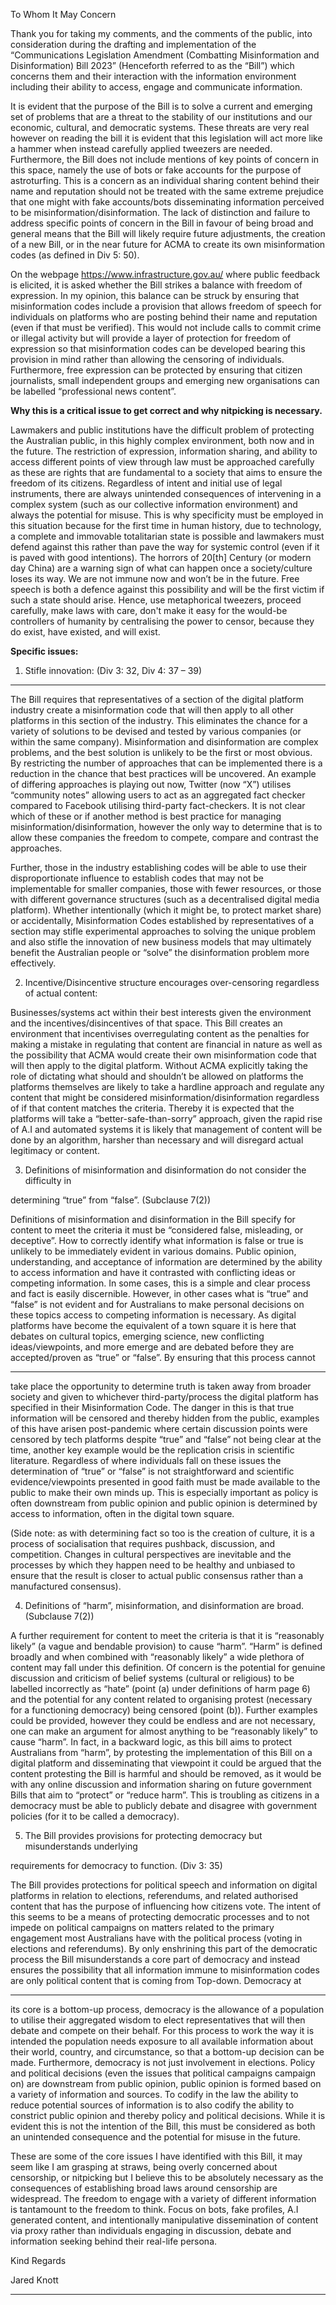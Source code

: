 To Whom It May Concern

Thank you for taking my comments, and the comments of the public, into consideration during the
drafting and implementation of the “Communications Legislation Amendment (Combatting
Misinformation and Disinformation) Bill 2023” (Henceforth referred to as the “Bill”) which concerns
them and their interaction with the information environment including their ability to access, engage
and communicate information.

It is evident that the purpose of the Bill is to solve a current and emerging set of problems that are a
threat to the stability of our institutions and our economic, cultural, and democratic systems. These
threats are very real however on reading the bill it is evident that this legislation will act more like a
hammer when instead carefully applied tweezers are needed. Furthermore, the Bill does not include
mentions of key points of concern in this space, namely the use of bots or fake accounts for the
purpose of astroturfing. This is a concern as an individual sharing content behind their name and
reputation should not be treated with the same extreme prejudice that one might with fake
accounts/bots disseminating information perceived to be misinformation/disinformation. The lack of
distinction and failure to address specific points of concern in the Bill in favour of being broad and
general means that the Bill will likely require future adjustments, the creation of a new Bill, or in the
near future for ACMA to create its own misinformation codes (as defined in Div 5: 50).

On the webpage https://www.infrastructure.gov.au/ where public feedback is elicited, it is asked
whether the Bill strikes a balance with freedom of expression. In my opinion, this balance can be
struck by ensuring that misinformation codes include a provision that allows freedom of speech for
individuals on platforms who are posting behind their name and reputation (even if that must be
verified). This would not include calls to commit crime or illegal activity but will provide a layer of
protection for freedom of expression so that misinformation codes can be developed bearing this
provision in mind rather than allowing the censoring of individuals. Furthermore, free expression can
be protected by ensuring that citizen journalists, small independent groups and emerging new
organisations can be labelled “professional news content”.

**Why this is a critical issue to get correct and why nitpicking is necessary.**

Lawmakers and public institutions have the difficult problem of protecting the Australian public, in
this highly complex environment, both now and in the future. The restriction of expression,
information sharing, and ability to access different points of view through law must be approached
carefully as these are rights that are fundamental to a society that aims to ensure the freedom of its
citizens. Regardless of intent and initial use of legal instruments, there are always unintended
consequences of intervening in a complex system (such as our collective information environment)
and always the potential for misuse. This is why specificity must be employed in this situation
because for the first time in human history, due to technology, a complete and immovable
totalitarian state is possible and lawmakers must defend against this rather than pave the way for
systemic control (even if it is paved with good intentions). The horrors of 20[th] Century (or modern
day China) are a warning sign of what can happen once a society/culture loses its way. We are not
immune now and won’t be in the future. Free speech is both a defence against this possibility and
will be the first victim if such a state should arise. Hence, use metaphorical tweezers, proceed
carefully, make laws with care, don't make it easy for the would-be controllers of humanity by
centralising the power to censor, because they do exist, have existed, and will exist.

**Specific issues:**

1) Stifle innovation: (Div 3: 32, Div 4: 37 – 39)


-----

The Bill requires that representatives of a section of the digital platform industry create a
misinformation code that will then apply to all other platforms in this section of the industry.
This eliminates the chance for a variety of solutions to be devised and tested by various
companies (or within the same company). Misinformation and disinformation are complex
problems, and the best solution is unlikely to be the first or most obvious. By restricting the
number of approaches that can be implemented there is a reduction in the chance that best
practices will be uncovered. An example of differing approaches is playing out now, Twitter
(now “X”) utilises “community notes” allowing users to act as an aggregated fact checker
compared to Facebook utilising third-party fact-checkers. It is not clear which of these or if
another method is best practice for managing misinformation/disinformation, however the
only way to determine that is to allow these companies the freedom to compete, compare
and contrast the approaches.

Further, those in the industry establishing codes will be able to use their disproportionate
influence to establish codes that may not be implementable for smaller companies, those
with fewer resources, or those with different governance structures (such as a decentralised
digital media platform). Whether intentionally (which it might be, to protect market share) or
accidentally, Misinformation Codes established by representatives of a section may stifle
experimental approaches to solving the unique problem and also stifle the innovation of new
business models that may ultimately benefit the Australian people or “solve” the
disinformation problem more effectively.

2) Incentive/Disincentive structure encourages over-censoring regardless of actual content:

Businesses/systems act within their best interests given the environment and the
incentives/disincentives of that space. This Bill creates an environment that incentivises overregulating content as the penalties for making a mistake in regulating that content are
financial in nature as well as the possibility that ACMA would create their own
misinformation code that will then apply to the digital platform. Without ACMA explicitly
taking the role of dictating what should and shouldn’t be allowed on platforms the platforms
themselves are likely to take a hardline approach and regulate any content that might be
considered misinformation/disinformation regardless of if that content matches the criteria.
Thereby it is expected that the platforms will take a “better-safe-than-sorry” approach, given
the rapid rise of A.I and automated systems it is likely that management of content will be
done by an algorithm, harsher than necessary and will disregard actual legitimacy or content.

3) Definitions of misinformation and disinformation do not consider the difficulty in

determining “true” from “false”. (Subclause 7(2))

Definitions of misinformation and disinformation in the Bill specify for content to meet the
criteria it must be “considered false, misleading, or deceptive”. How to correctly identify
what information is false or true is unlikely to be immediately evident in various domains.
Public opinion, understanding, and acceptance of information are determined by the ability
to access information and have it contrasted with conflicting ideas or competing information.
In some cases, this is a simple and clear process and fact is easily discernible. However, in
other cases what is “true” and “false” is not evident and for Australians to make personal
decisions on these topics access to competing information is necessary. As digital platforms
have become the equivalent of a town square it is here that debates on cultural topics,
emerging science, new conflicting ideas/viewpoints, and more emerge and are debated
before they are accepted/proven as “true” or “false”. By ensuring that this process cannot


-----

take place the opportunity to determine truth is taken away from broader society and given
to whichever third-party/process the digital platform has specified in their Misinformation
Code. The danger in this is that true information will be censored and thereby hidden from
the public, examples of this have arisen post-pandemic where certain discussion points were
censored by tech platforms despite “true” and “false” not being clear at the time, another
key example would be the replication crisis in scientific literature. Regardless of where
individuals fall on these issues the determination of “true” or “false” is not straightforward
and scientific evidence/viewpoints presented in good faith must be made available to the
public to make their own minds up. This is especially important as policy is often
downstream from public opinion and public opinion is determined by access to information,
often in the digital town square.

(Side note: as with determining fact so too is the creation of culture, it is a process of
socialisation that requires pushback, discussion, and competition. Changes in cultural
perspectives are inevitable and the processes by which they happen need to be healthy and
unbiased to ensure that the result is closer to actual public consensus rather than a
manufactured consensus).

4) Definitions of “harm”, misinformation, and disinformation are broad. (Subclause 7(2))

A further requirement for content to meet the criteria is that it is “reasonably likely” (a vague
and bendable provision) to cause “harm”. “Harm” is defined broadly and when combined
with “reasonably likely” a wide plethora of content may fall under this definition. Of concern
is the potential for genuine discussion and criticism of belief systems (cultural or religious) to
be labelled incorrectly as “hate” (point (a) under definitions of harm page 6) and the
potential for any content related to organising protest (necessary for a functioning
democracy) being censored (point (b)). Further examples could be provided, however they
could be endless and are not necessary, one can make an argument for almost anything to
be “reasonably likely” to cause “harm”. In fact, in a backward logic, as this bill aims to protect
Australians from “harm”, by protesting the implementation of this Bill on a digital platform
and disseminating that viewpoint it could be argued that the content protesting the Bill is
harmful and should be removed, as it would be with any online discussion and information
sharing on future government Bills that aim to “protect” or “reduce harm”. This is troubling
as citizens in a democracy must be able to publicly debate and disagree with government
policies (for it to be called a democracy).

5) The Bill provides provisions for protecting democracy but misunderstands underlying

requirements for democracy to function. (Div 3: 35)

The Bill provides protections for political speech and information on digital platforms in
relation to elections, referendums, and related authorised content that has the purpose of
influencing how citizens vote. The intent of this seems to be a means of protecting
democratic processes and to not impede on political campaigns on matters related to the
primary engagement most Australians have with the political process (voting in elections and
referendums). By only enshrining this part of the democratic process the Bill misunderstands
a core part of democracy and instead ensures the possibility that all information immune to
misinformation codes are only political content that is coming from Top-down. Democracy at


-----

its core is a bottom-up process, democracy is the allowance of a population to utilise their
aggregated wisdom to elect representatives that will then debate and compete on their
behalf. For this process to work the way it is intended the population needs exposure to all
available information about their world, country, and circumstance, so that a bottom-up
decision can be made. Furthermore, democracy is not just involvement in elections. Policy
and political decisions (even the issues that political campaigns campaign on) are
downstream from public opinion, public opinion is formed based on a variety of information
and sources. To codify in the law the ability to reduce potential sources of information is to
also codify the ability to constrict public opinion and thereby policy and political decisions.
While it is evident this is not the intention of the Bill, this must be considered as both an
unintended consequence and the potential for misuse in the future.

These are some of the core issues I have identified with this Bill, it may seem like I am grasping at
straws, being overly concerned about censorship, or nitpicking but I believe this to be absolutely
necessary as the consequences of establishing broad laws around censorship are widespread. The
freedom to engage with a variety of different information is tantamount to the freedom to think.
Focus on bots, fake profiles, A.I generated content, and intentionally manipulative dissemination of
content via proxy rather than individuals engaging in discussion, debate and information seeking
behind their real-life persona.

Kind Regards

Jared Knott


-----

